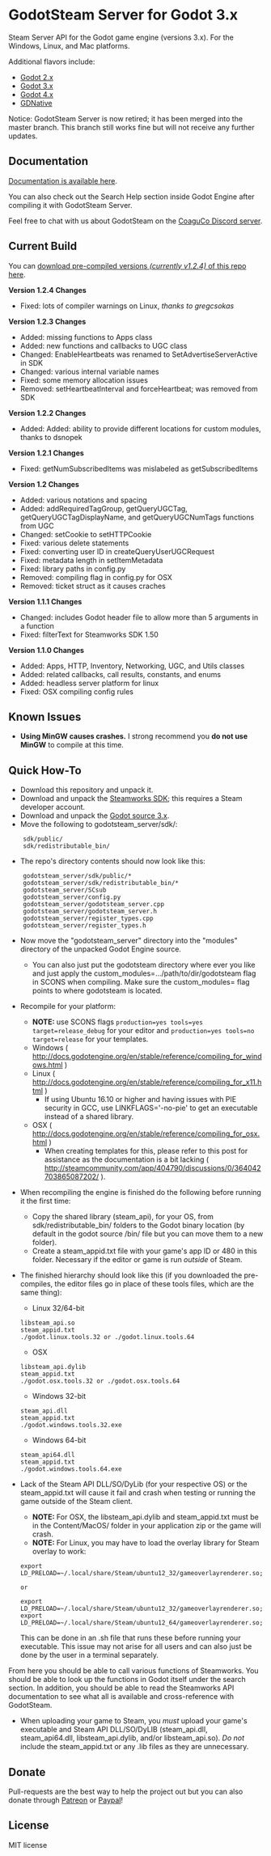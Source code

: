 # GodotSteam Server for Godot 3.x
Steam Server API for the Godot game engine (versions 3.x). For the Windows, Linux, and Mac platforms.

Additional flavors include:
- [Godot 2.x](https://github.com/Gramps/GodotSteam/tree/godot2)
- [Godot 3.x](https://github.com/Gramps/GodotSteam/tree/master)
- [Godot 4.x](https://github.com/Gramps/GodotSteam/tree/godot4)
- [GDNative](https://github.com/Gramps/GodotSteam/tree/gdnative)

Notice: GodotSteam Server is now retired; it has been merged into the master branch. This branch still works fine but will not receive any further updates.

Documentation
----------
[Documentation is available here](https://gramps.github.io/GodotSteam/).

You can also check out the Search Help section inside Godot Engine after compiling it with GodotSteam Server.

Feel free to chat with us about GodotSteam on the [CoaguCo Discord server](https://discord.gg/SJRSq6K).

Current Build
----------
You can [download pre-compiled versions _(currently v1.2.4)_ of this repo here](https://github.com/Gramps/GodotSteam/releases).

**Version 1.2.4 Changes**
- Fixed: lots of compiler warnings on Linux, _thanks to gregcsokas_

**Version 1.2.3 Changes**
- Added: missing functions to Apps class
- Added: new functions and callbacks to UGC class
- Changed: EnableHeartbeats was renamed to SetAdvertiseServerActive in SDK
- Changed: various internal variable names
- Fixed: some memory allocation issues
- Removed: setHeartbeatInterval and forceHeartbeat; was removed from SDK


**Version 1.2.2 Changes**
- Added: Added: ability to provide different locations for custom modules, thanks to dsnopek

**Version 1.2.1 Changes**
- Fixed: getNumSubscribedItems was mislabeled as getSubscribedItems

**Version 1.2 Changes**
- Added: various notations and spacing
- Added: addRequiredTagGroup, getQueryUGCTag, getQueryUGCTagDisplayName, and getQueryUGCNumTags functions from UGC
- Changed: setCookie to setHTTPCookie
- Fixed: various delete statements
- Fixed: converting user ID in createQueryUserUGCRequest
- Fixed: metadata length in setItemMetadata
- Fixed: library paths in config.py
- Removed: compiling flag in config.py for OSX
- Removed: ticket struct as it causes craches

**Version 1.1.1 Changes**
- Changed: includes Godot header file to allow more than 5 arguments in a function
- Fixed: filterText for Steamworks SDK 1.50

**Version 1.1.0 Changes**
- Added: Apps, HTTP, Inventory, Networking, UGC, and Utils classes
- Added: related callbacks, call results, constants, and enums
- Added: headless server platform for linux
- Fixed: OSX compiling config rules

Known Issues
----------
- **Using MinGW causes crashes.** I strong recommend you **do not use MinGW** to compile at this time.

Quick How-To
----------
- Download this repository and unpack it.
- Download and unpack the [Steamworks SDK](https://partner.steamgames.com); this requires a Steam developer account.
- Download and unpack the [Godot source 3.x](https://github.com/godotengine/godot).
- Move the following to godotsteam_server/sdk/:
````
    sdk/public/
    sdk/redistributable_bin/
````
- The repo's directory contents should now look like this:
````
    godotsteam_server/sdk/public/*
    godotsteam_server/sdk/redistributable_bin/*
    godotsteam_server/SCsub
    godotsteam_server/config.py
    godotsteam_server/godotsteam_server.cpp
    godotsteam_server/godotsteam_server.h
    godotsteam_server/register_types.cpp
    godotsteam_server/register_types.h
````
- Now move the "godotsteam_server" directory into the "modules" directory of the unpacked Godot Engine source.
  - You can also just put the godotsteam directory where ever you like and just apply the custom_modules=.../path/to/dir/godotsteam flag in SCONS when compiling. Make sure the custom_modules= flag points to where godotsteam is located.
- Recompile for your platform:
  - **NOTE:** use SCONS flags ````production=yes tools=yes target=release_debug```` for your editor and ````production=yes tools=no target=release```` for your templates.
  - Windows ( http://docs.godotengine.org/en/stable/reference/compiling_for_windows.html )
  - Linux ( http://docs.godotengine.org/en/stable/reference/compiling_for_x11.html )
    - If using Ubuntu 16.10 or higher and having issues with PIE security in GCC, use LINKFLAGS='-no-pie' to get an executable instead of a shared library.
  - OSX ( http://docs.godotengine.org/en/stable/reference/compiling_for_osx.html )
    - When creating templates for this, please refer to this post for assistance as the documentation is a bit lacking ( http://steamcommunity.com/app/404790/discussions/0/364042703865087202/ ).
- When recompiling the engine is finished do the following before running it the first time:
  - Copy the shared library (steam_api), for your OS, from sdk/redistributable_bin/ folders to the Godot binary location (by default in the godot source /bin/ file but you can move them to a new folder).
  - Create a steam_appid.txt file with your game's app ID or 480 in this folder.  Necessary if the editor or game is run _outside_ of Steam.

- The finished hierarchy should look like this (if you downloaded the pre-compiles, the editor files go in place of these tools files, which are the same thing):
  - Linux 32/64-bit
  ```
  libsteam_api.so
  steam_appid.txt
  ./godot.linux.tools.32 or ./godot.linux.tools.64
  ```
  - OSX
  ```
  libsteam_api.dylib
  steam_appid.txt
  ./godot.osx.tools.32 or ./godot.osx.tools.64
  ```
  - Windows 32-bit
  ```
  steam_api.dll
  steam_appid.txt
  ./godot.windows.tools.32.exe
  ```
  - Windows 64-bit
  ```
  steam_api64.dll
  steam_appid.txt
  ./godot.windows.tools.64.exe
  ```
- Lack of the Steam API DLL/SO/DyLib (for your respective OS) or the steam_appid.txt will cause it fail and crash when testing or running the game outside of the Steam client.
  - **NOTE:** For OSX, the libsteam_api.dylib and steam_appid.txt must be in the Content/MacOS/ folder in your application zip or the game will crash.
  - **NOTE:** For Linux, you may have to load the overlay library for Steam overlay to work:
  ```
  export LD_PRELOAD=~/.local/share/Steam/ubuntu12_32/gameoverlayrenderer.so;~/.local/share/Steam/ubuntu12_64/gameoverlayrenderer.so
  
  or 
  
  export LD_PRELOAD=~/.local/share/Steam/ubuntu12_32/gameoverlayrenderer.so;
  export LD_PRELOAD=~/.local/share/Steam/ubuntu12_64/gameoverlayrenderer.so;
  ```
  This can be done in an .sh file that runs these before running your executable.  This issue may not arise for all users and can also just be done by the user in a terminal separately.

From here you should be able to call various functions of Steamworks. You should be able to look up the functions in Godot itself under the search section. In addition, you should be able to read the Steamworks API documentation to see what all is available and cross-reference with GodotSteam.

- When uploading your game to Steam, you *must* upload your game's executable and Steam API DLL/SO/DyLIB (steam_api.dll, steam_api64.dll, libsteam_api.dylib, and/or libsteam_api.so).  *Do not* include the steam_appid.txt or any .lib files as they are unnecessary.

Donate
-------------
Pull-requests are the best way to help the project out but you can also donate through [Patreon](https://patreon.com/coaguco) or [Paypal](https://www.paypal.me/sithlordkyle)!

License
-------------
MIT license
